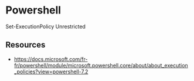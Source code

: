 # Powershell

Set-ExecutionPolicy Unrestricted

## Resources

- https://docs.microsoft.com/fr-fr/powershell/module/microsoft.powershell.core/about/about_execution_policies?view=powershell-7.2